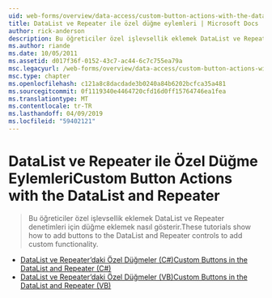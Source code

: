 ```yaml
---
uid: web-forms/overview/data-access/custom-button-actions-with-the-datalist-and-repeater/index
title: DataList ve Repeater ile özel düğme eylemleri | Microsoft Docs
author: rick-anderson
description: Bu öğreticiler özel işlevsellik eklemek DataList ve Repeater denetimleri için düğme eklemek nasıl gösterir.
ms.author: riande
ms.date: 10/05/2011
ms.assetid: d017f36f-0152-43c7-ac44-6c7c755ea79a
msc.legacyurl: /web-forms/overview/data-access/custom-button-actions-with-the-datalist-and-repeater
msc.type: chapter
ms.openlocfilehash: c121a8c8dacdade3b0240a84b6202bcfca35a481
ms.sourcegitcommit: 0f1119340e4464720cfd16d0ff15764746ea1fea
ms.translationtype: MT
ms.contentlocale: tr-TR
ms.lasthandoff: 04/09/2019
ms.locfileid: "59402121"
---
```

# <a name="custom-button-actions-with-the-datalist-and-repeater"></a><span data-ttu-id="cacae-103">DataList ve Repeater ile Özel Düğme Eylemleri</span><span class="sxs-lookup"><span data-stu-id="cacae-103">Custom Button Actions with the DataList and Repeater</span></span>

> <span data-ttu-id="cacae-104">Bu öğreticiler özel işlevsellik eklemek DataList ve Repeater denetimleri için düğme eklemek nasıl gösterir.</span><span class="sxs-lookup"><span data-stu-id="cacae-104">These tutorials show how to add buttons to the DataList and Repeater controls to add custom functionality.</span></span>


- [<span data-ttu-id="cacae-105">DataList ve Repeater’daki Özel Düğmeler (C#)</span><span class="sxs-lookup"><span data-stu-id="cacae-105">Custom Buttons in the DataList and Repeater (C#)</span></span>](custom-buttons-in-the-datalist-and-repeater-cs.md)
- [<span data-ttu-id="cacae-106">DataList ve Repeater’daki Özel Düğmeler (VB)</span><span class="sxs-lookup"><span data-stu-id="cacae-106">Custom Buttons in the DataList and Repeater (VB)</span></span>](custom-buttons-in-the-datalist-and-repeater-vb.md)
